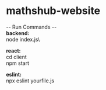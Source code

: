 # mathshub-website

-- Run Commands --\
**backend:** \
node index.js\

**react:** \
cd client \
npm start

**eslint:** \
npx eslint yourfile.js
